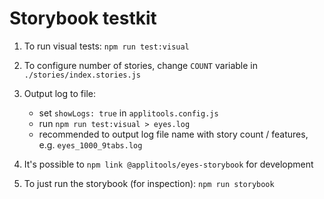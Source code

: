 # Storybook testkit

1. To run visual tests: `npm run test:visual`

1. To configure number of stories, change `COUNT` variable in `./stories/index.stories.js`

1. Output log to file:
    * set `showLogs: true` in `applitools.config.js`
    * run `npm run test:visual > eyes.log`
    * recommended to output log file name with story count / features, e.g. `eyes_1000_9tabs.log`

1. It's possible to `npm link @applitools/eyes-storybook` for development

1. To just run the storybook (for inspection): `npm run storybook`

